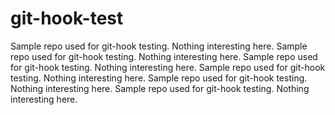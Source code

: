 git-hook-test
=============

Sample repo used for git-hook testing.  Nothing interesting here.
Sample repo used for git-hook testing.  Nothing interesting here.
Sample repo used for git-hook testing.  Nothing interesting here.
Sample repo used for git-hook testing.  Nothing interesting here.
Sample repo used for git-hook testing.  Nothing interesting here.
Sample repo used for git-hook testing.  Nothing interesting here.

